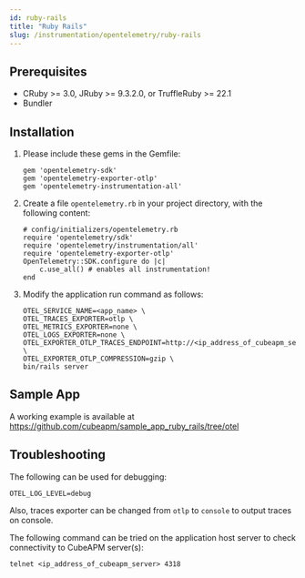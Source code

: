 ```yaml
---
id: ruby-rails
title: "Ruby Rails"
slug: /instrumentation/opentelemetry/ruby-rails
---
```


## Prerequisites

- CRuby >= 3.0, JRuby >= 9.3.2.0, or TruffleRuby >= 22.1
- Bundler

## Installation

1. Please include these gems in the Gemfile:

   ```shell
   gem 'opentelemetry-sdk'
   gem 'opentelemetry-exporter-otlp'
   gem 'opentelemetry-instrumentation-all'
   ```

1. Create a file `opentelemetry.rb` in your project directory, with the following content:

    ```shell
    # config/initializers/opentelemetry.rb
    require 'opentelemetry/sdk'
    require 'opentelemetry/instrumentation/all'
    require 'opentelemetry-exporter-otlp'
    OpenTelemetry::SDK.configure do |c|
        c.use_all() # enables all instrumentation!
    end
    ```

1. Modify the application run command as follows:

   ```shell
   OTEL_SERVICE_NAME=<app_name> \
   OTEL_TRACES_EXPORTER=otlp \
   OTEL_METRICS_EXPORTER=none \
   OTEL_LOGS_EXPORTER=none \
   OTEL_EXPORTER_OTLP_TRACES_ENDPOINT=http://<ip_address_of_cubeapm_server>:4318/v1/traces \
   OTEL_EXPORTER_OTLP_COMPRESSION=gzip \
   bin/rails server
   ```

## Sample App

A working example is available at https://github.com/cubeapm/sample_app_ruby_rails/tree/otel

## Troubleshooting

The following can be used for debugging:

```
OTEL_LOG_LEVEL=debug
```

Also, traces exporter can be changed from `otlp` to `console` to output traces on console.

The following command can be tried on the application host server to check connectivity to CubeAPM server(s):

```shell
telnet <ip_address_of_cubeapm_server> 4318
```
